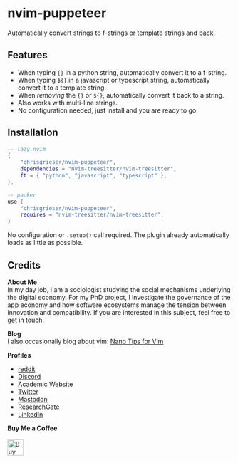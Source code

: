 <!-- LTeX: enabled=false -->
# nvim-puppeteer <!-- LTeX: enabled=true -->
<!-- <a href="https://dotfyle.com/plugins/chrisgrieser/nvim-puppeteer"><img src="https://dotfyle.com/plugins/chrisgrieser/nvim-puppeteer/shield" /></a> -->

Automatically convert strings to f-strings or template strings and back.

## Features
- When typing `{}` in a python string, automatically convert it to a f-string. 
- When typing `${}` in a javascript or typescript string, automatically convert it to a template string.
- When *removing* the `{}` or `${}`, automatically convert it back to a string.
- Also works with multi-line strings.
- No configuration needed, just install and you are ready to go.

## Installation

```lua
-- lazy.nvim
{ 
	"chrisgrieser/nvim-puppeteer",
	dependencies = "nvim-treesitter/nvim-treesitter",
	ft = { "python", "javascript", "typescript" },
},

-- packer
use {
	"chrisgrieser/nvim-puppeteer",
	requires = "nvim-treesitter/nvim-treesitter",
}
```

No configuration or `.setup()` call required. The plugin already automatically loads as little as possible.

## Credits
<!-- vale Google.FirstPerson = NO -->
__About Me__  
In my day job, I am a sociologist studying the social mechanisms underlying the digital economy. For my PhD project, I investigate the governance of the app economy and how software ecosystems manage the tension between innovation and compatibility. If you are interested in this subject, feel free to get in touch.

__Blog__  
I also occasionally blog about vim: [Nano Tips for Vim](https://nanotipsforvim.prose.sh)

__Profiles__  
- [reddit](https://www.reddit.com/user/pseudometapseudo)
- [Discord](https://discordapp.com/users/462774483044794368/)
- [Academic Website](https://chris-grieser.de/)
- [Twitter](https://twitter.com/pseudo_meta)
- [Mastodon](https://pkm.social/@pseudometa)
- [ResearchGate](https://www.researchgate.net/profile/Christopher-Grieser)
- [LinkedIn](https://www.linkedin.com/in/christopher-grieser-ba693b17a/)

__Buy Me a Coffee__  
<br>
<a href='https://ko-fi.com/Y8Y86SQ91' target='_blank'><img height='36' style='border:0px;height:36px;' src='https://cdn.ko-fi.com/cdn/kofi1.png?v=3' border='0' alt='Buy Me a Coffee at ko-fi.com' /></a>
